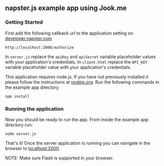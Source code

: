 ## napster.js example app using Jook.me

### Getting Started

First add the following callback url to the application setting on [developer.napster.com](https://developer.napster.com)

```
http://localhost:2000/authorize
```

In `server.js` replace the `apiKey` and `apiSecret` variable placeholder values with your application's credentials. In `client.html` replace the `API_KEY` variable placeholder value with your application's credentials.

This application requires node.js. If you have not previously installed it please follow the instructions at [nodejs.org](https://nodejs.org). Run the following commands in the example app directory.

```
npm install
```

### Running the application

Now you should be ready to run the app. From inside the example app directory run:

```
node server.js
```

That's it! Once the server application is running you can navigate in the browser to [localhost:2000](http://localhost:2000).

NOTE: Make sure Flash is supported in your browser.
